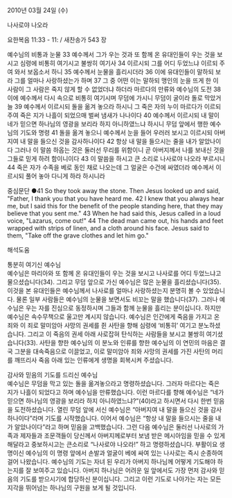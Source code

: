 2010년 03월 24일 (수)

나사로야 나오라



요한복음 11:33 - 11: / 새찬송가 543 장


예수님의 비통과 눈물
33 예수께서 그가 우는 것과 또 함께 온 유대인들이 우는 것을 보시고 심령에 비통히 여기시고 불쌍히 여기사 34 이르시되 그를 어디 두었느냐 이르되 주여 와서 보옵소서 하니 35 예수께서 눈물을 흘리시더라 36 이에 유대인들이 말하되 보라 그를 얼마나 사랑하셨는가 하며 37 그 중 어떤 이는 말하되 맹인의 눈을 뜨게 한 이 사람이 그 사람은 죽지 않게 할 수 없었더냐 하더라 
마르다의 만류와 예수님의 도전
38 이에 예수께서 다시 속으로 비통히 여기시며 무덤에 가시니 무덤이 굴이라 돌로 막았거늘 39 예수께서 이르시되 돌을 옮겨 놓으라 하시니 그 죽은 자의 누이 마르다가 이르되 주여 죽은 지가 나흘이 되었으매 벌써 냄새가 나나이다 40 예수께서 이르시되 내 말이 네가 믿으면 하나님의 영광을 보리라 하지 아니하였느냐 하시니 
무덤 앞에서 행한 예수님의 기도와 명령
41 돌을 옮겨 놓으니 예수께서 눈을 들어 우러러 보시고 이르시되 아버지여 내 말을 들으신 것을 감사하나이다 42 항상 내 말을 들으시는 줄을 내가 알았나이다 그러나 이 말씀 하옵는 것은 둘러선 무리를 위함이니 곧 아버지께서 나를 보내신 것을 그들로 믿게 하려 함이니이다 
43 이 말씀을 하시고 큰 소리로 나사로야 나오라 부르시니 44 죽은 자가 수족을 베로 동인 채로 나오는데 그 얼굴은 수건에 싸였더라 예수께서 이르시되 풀어 놓아 다니게 하라 하시니라 

중심문단 ●41 So they took away the stone. Then Jesus looked up and said, "Father, I thank you that you have heard me. 42 I knew that you always hear me, but I said this for the benefit of the people standing here, that they may believe that you sent me." 43 When he had said this, Jesus called in a loud voice, "Lazarus, come out!" 44 The dead man came out, his hands and feet wrapped with strips of linen, and a cloth around his face. Jesus said to them, "Take off the grave clothes and let him go."

해석도움





통분히 여기신 예수님  
예수님은 마리아와 또 함께 온 유대인들이 우는 것을 보시고 나사로를 어디 두었느냐고 물으셨습니다(34). 그리고 무덤 앞으로 가신 예수님은 많은 눈물을 흘리셨습니다(35). 이것을 본 유대인들은 예수님께서 나사로를 얼마나 사랑하셨는지 분명히 볼 수 있었습니다. 물론 일부 사람들은 예수님의 눈물을 보면서도 비꼬는 말을 했습니다(37). 그러나 예수님은 우는 자를 진심으로 동정하시며 그들과 함께 눈물을 흘리는 분이십니다. 하지만 예수님은 속수무책으로 울고만 계시지 않습니다. 예수님은 인간에게 죽음을 가지고 온 죄와 이 죄로 말미암아 사망의 권세를 쥔 사탄을 향해 심령에 ‘비통히’ 여기고 분노하셨습니다. 그리고 이 죽음의 권세 아래 사로잡혀 탄식하는 사람들을 보시고 불쌍히 여기셨습니다(33). 사탄을 향한 예수님의 이 분노와 인류를 향한 예수님의 이 연민의 마음은 결국 그분을 대속죽음으로 이끌었고, 이로 말미암아 죄와 사망의 권세를 가진 사탄의 머리를 깨뜨리사 죽음 아래 있는 인류에게 생명을 회복시켜 주셨습니다.  

감사와 믿음의 기도를 드리신 예수님  
예수님은 무덤을 막고 있는 돌을 옮겨놓으라고 명령하셨습니다. 그러자 마르다는 죽은 지가 나흘이 되었다고 하며 예수님을 만류했습니다. 이런 마르다를 향해 예수님은 “네가 믿으면 하나님의 영광을 보리라 하지 아니하였느냐?”(40)라고 하시면서 다시 한번 믿음을 도전하셨습니다. 열린 무덤 앞에 서신 예수님은  “아버지여 내 말을 들으신 것을 감사하나이다”라며 기도를 시작했습니다. 이어서 예수님은 “항상 내 말을 들으시는 줄을 내가 알았나이다”라고 하며 믿음을 고백했습니다. 그런 다음 예수님은 둘러선 나사로의 가족과 제자들과 조문객들이 당신께서 아버지께로부터 보냄 받은 메시아임을 믿을 수 있게 해달라고 중보하시고는 큰소리로 “나사로야 나오라!” 하고 명령하셨습니다. 부활이요 생명이신 예수님의 이 명령 앞에서 손발과 얼굴이 베에 싸여 있는 나사로는 즉시 순종하여 걸어 나왔습니다. 예수님의 기도는 자녀 된 우리가 아버지 하나님께 어떻게 기도해야 하는지를 잘 보여주고 있습니다. 아버지 하나님은 어려운 일 앞에서도 가장 먼저 감사와 믿음의 기도를 받으시기에 합당하신 분이십니다. 그리고 이런 기도로 나아가는 자는 모든 지각을 뛰어넘는 하나님의 구원을 보게 될 것입니다.